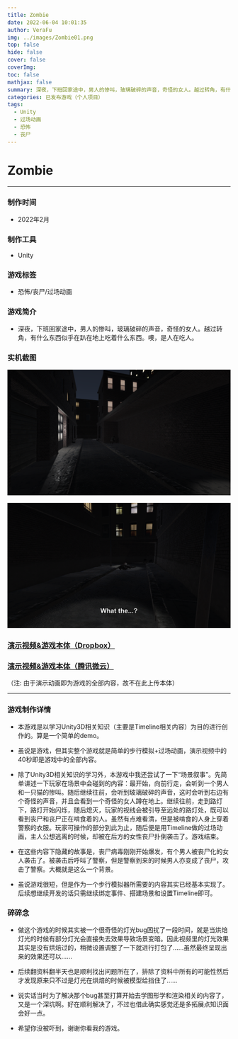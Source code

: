 ```yaml
---
title: Zombie
date: 2022-06-04 10:01:35
author: VeraFu
img: ../images/Zombie01.png
top: false
hide: false
cover: false
coverImg: 
toc: false
mathjax: false
summary: 深夜，下班回家途中，男人的惨叫，玻璃破碎的声音，奇怪的女人。越过转角，有什么东西似乎在趴在地上吃着什么东西。噢，是人在吃人。
categories: 已发布游戏（个人项目）
tags:
  - Unity
  - 过场动画
  - 恐怖
  - 丧尸
---
```

# Zombie

***

### 制作时间

- 2022年2月

### 制作工具

- Unity

### 游戏标签

- 恐怖/丧尸/过场动画

### 游戏简介

- 深夜，下班回家途中，男人的惨叫，玻璃破碎的声音，奇怪的女人。越过转角，有什么东西似乎在趴在地上吃着什么东西。噢，是人在吃人。

### 实机截图

![](../images/Zombie01.png)

![](../images/Zombie02.png)

### [演示视频&游戏本体（Dropbox）](https://www.dropbox.com/sh/0px52h99w599vyu/AADk_cjZIHoLJtU-JT-A0Nyba?dl=0)

### [演示视频&游戏本体（腾讯微云）](https://share.weiyun.com/uMIL5QzS)

（注: 由于演示动画即为游戏的全部内容，故不在此上传本体）

***

### 游戏制作详情

- 本游戏是以学习Unity3D相关知识（主要是Timeline相关内容）为目的进行创作的。算是一个简单的demo。
  
- 虽说是游戏，但其实整个游戏就是简单的步行模拟+过场动画，演示视频中的40秒即是游戏中的全部内容。

- 除了Unity3D相关知识的学习外，本游戏中我还尝试了一下“场景叙事”。先简单讲述一下玩家在场景中会碰到的内容：最开始，向前行走，会听到一个男人和一只猫的惨叫。随后继续往前，会听到玻璃破碎的声音，这时会听到右边有个奇怪的声音，并且会看到一个奇怪的女人蹲在地上。继续往前，走到路灯下，路灯开始闪烁，随后熄灭，玩家的视线会被引导至远处的路灯处，既可以看到丧尸和丧尸正在啃食着的人。虽然有点难看清，但是被啃食的人身上穿着警察的衣服。玩家可操作的部分到此为止，随后便是用Timeline做的过场动画，主人公想逃离的时候，却被在后方的女性丧尸扑倒袭击了。游戏结束。

- 在这些内容下隐藏的故事是，丧尸病毒刚刚开始爆发，有个男人被丧尸化的女人袭击了。被袭击后呼叫了警察，但是警察到来的时候男人亦变成了丧尸，攻击了警察。大概就是这么一个背景。

- 虽说游戏很短，但是作为一个步行模拟器所需要的内容其实已经基本实现了。后续想继续开发的话只需继续绑定事件、搭建场景和设置Timeline即可。


### 碎碎念

- 做这个游戏的时候其实被一个很奇怪的灯光bug困扰了一段时间，就是当烘焙灯光的时候有部分灯光会直接失去效果导致场景变暗。因此视频里的灯光效果其实是没有烘焙过的，稍微设置调整了一下就进行打包了……虽然最终呈现出来的效果还可以……

- 后续翻资料翻半天也是顺利找出问题所在了，排除了资料中所有的可能性然后才发现原来只不过是灯光在烘焙的时候被模型给挡住了……

- 说实话当时为了解决那个bug甚至打算开始去学图形学和渲染相关的内容了，又是一个深坑啊。好在顺利解决了，不过也借此确实感觉还是多拓展点知识面会好一点。

- 希望你没被吓到，谢谢你看我的游戏。